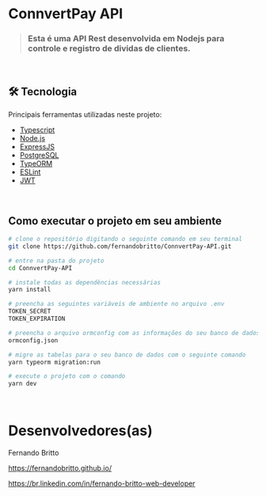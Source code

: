 # ConnvertPay API

> ### Esta é uma API Rest desenvolvida em Nodejs para controle e registro de dividas de clientes.

&nbsp;&nbsp;&nbsp;

## 🛠 Tecnologia

Principais ferramentas utilizadas neste projeto:

- [Typescript][typescript]
- [Node.js][nodejs]
- [ExpressJS][express]
- [PostgreSQL][postgresql]
- [TypeORM][typeorm]
- [ESLint][eslint]
- [JWT][jsonwebtoken]



[typescript]: https://www.typescriptlang.org/
[nodejs]: https://nodejs.org/
[express]: https://expressjs.com/pt-br/
[postgresql]: https://www.postgresql.org/
[typeorm]: https://typeorm.io
[eslint]: https://eslint.org/
[jsonwebtoken]: https://jwt.io/


[license]: https://opensource.org/licenses/MIT


&nbsp;&nbsp;

## Como executar o projeto em seu ambiente


```bash
# clone o repositório digitando o seguinte comando em seu terminal
git clone https://github.com/fernandobritto/ConnvertPay-API.git

# entre na pasta do projeto
cd ConnvertPay-API

# instale todas as dependências necessárias
yarn install

# preencha as seguintes variáveis de ambiente no arquivo .env
TOKEN_SECRET
TOKEN_EXPIRATION

# preencha o arquivo ormconfig com as informações do seu banco de dados
ormconfig.json

# migre as tabelas para o seu banco de dados com o seguinte comando
yarn typeorm migration:run

# execute o projeto com o comando
yarn dev
```
&nbsp;&nbsp;&nbsp;

# Desenvolvedores(as)

Fernando Britto

https://fernandobritto.github.io/

https://br.linkedin.com/in/fernando-britto-web-developer
